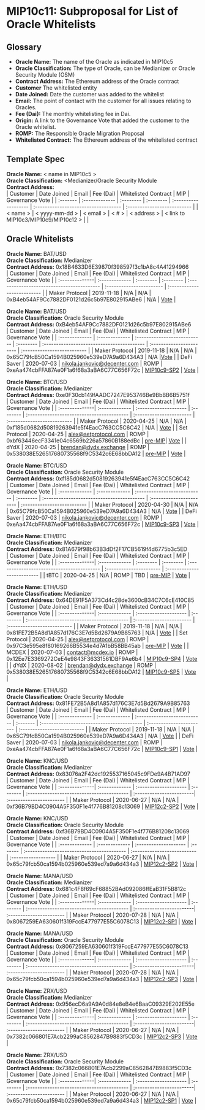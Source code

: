 # MIP10c11: Subproposal for List of Oracle Whitelists

## Glossary

- **Oracle Name:** The name of the Oracle as indicated in MIP10c5
- **Oracle Classification:** The type of Oracle, can be Medianizer or Oracle Security Module (OSM)
- **Contract Address:** The Ethereum address of the Oracle contract
- **Customer** The whitelisted entity
- **Date Joined:** Date the customer was added to the whitelist
- **Email:** The point of contact with the customer for all issues relating to Oracles.
- **Fee (Dai):**  The monthly whitelisting fee in Dai.
- **Origin:** A link to the Governance Vote that added the customer to the Oracle whitelist.
- **ROMP:** The Responsible Oracle Migration Proposal
- **Whitelisted Contract:** The Ethereum address of the whitelisted contract 

## Template Spec

**Oracle Name:** < name in MIP10c5 >    
**Oracle Classification:** <Medianizer/Oracle Security Module   
**Contract Address:**    
| Customer |  Date Joined   |   Email   | Fee (Dai) | Whitelisted Contract |                  MIP                 |       Governance Vote       |
| :------- | :------------- | :-------- | :-------- | :------------------- | :----------------------------------- | :-------------------------- |
| < name > | < yyyy-mm-dd > | < email > |   < # >   |     < address >      | < link to MIP10c3/MIP10c9/MIP10c12 > | <link to governance vote >  |

## Oracle Whitelists

**Oracle Name:** BAT/USD    
**Oracle Classification:** Medianizer   
**Contract Address:** 0x18B4633D6E39870f398597f3c1bA8c4A41294966   
|     Customer   |  Date Joined   |   Email   | Fee (Dai) |             Whitelisted Contract           |           MIP            |        Governance Vote      |
| :--------------| :------------- | :-------- | :-------- | :----------------------------------------- | :----------------------- | :-------------------------- |
| Maker Protocol |   2019-11-18   |    N/A    |    N/A    | 0xB4eb54AF9Cc7882DF0121d26c5b97E802915ABe6 |          N/A             | [Vote](https://mkrgov.science/executive/0xf44113760c4f70afeeb412c63bc713b13e6e202e) |

**Oracle Name:** BAT/USD    
**Oracle Classification:** Oracle Security Module    
**Contract Address:** 0xB4eb54AF9Cc7882DF0121d26c5b97E802915ABe6   
|    Customer    |  Date Joined   |             Email            | Fee (Dai) |              Whitelisted Contract          |           MIP            |        Governance Vote      |
| :------------- | :------------- | :--------------------------- | :-------- | :----------------------------------------- | :----------------------- | :-------------------------- |
| Maker Protocol |   2019-11-18   |              N/A             |    N/A    | 0x65C79fcB50Ca1594B025960e539eD7A9a6D434A3 |           N/A            |[Vote](https://mkrgov.science/executive/0xf44113760c4f70afeeb412c63bc713b13e6e202e) |
|   DeFi Saver   |   2020-07-03   | nikola.jankovic@decenter.com |    ROMP   | 0xeAa474cbFFA87Ae0F1a6f68a3aBA6C77C656F72c | [MIP10c9-SP2](https://github.com/makerdao/mips/blob/master/MIP10/MIP10c9-Subproposals/MIP10c9-SP2.md) | [Vote](https://mkrgov.science/executive/0x057d35a858d6350d10f714785baf5c07703dbd4c) |

**Oracle Name:** BTC/USD    
**Oracle Classification:** Medianizer   
**Contract Address:** 0xe0F30cb149fAADC7247E953746Be9BbBB6B5751f   
|     Customer   |  Date Joined   |           Email       | Fee (Dai) |             Whitelisted Contract           |           MIP            |        Governance Vote      |
| :--------------| :------------- | :-------------------- | :-------- | :----------------------------------------- | :----------------------- | :-------------------------- |
| Maker Protocol |   2020-04-25   |          N/A          |    N/A    | 0xf185d0682d50819263941e5f4EacC763CC5C6C42 | N/A | [Vote](https://mkrgov.science/executive/0x872c49c9e90e4ac7f84452ca52161fddc849246e) |
|  Set Protocol  |   2020-04-25   | alex@setprotocol.com  |    ROMP   | 0xbf63446ecF3341e04c6569b226a57860B188edBc | [pre-MIP](https://forum.makerdao.com/t/proposal-btcusd-oracle-set-protocol-dydx/2011)| [Vote](https://mkrgov.science/executive/0x3526a5858aa91c058a7084ae8ab6d323d2baebb8) |
|      dYdX      |   2020-04-25   | brendan@dydx.exchange |    ROMP   | 0x538038E526517680735568f9C5342c6E68bbDA12 | [pre-MIP](https://forum.makerdao.com/t/proposal-btcusd-oracle-set-protocol-dydx/2011) | [Vote](https://mkrgov.science/executive/0x3526a5858aa91c058a7084ae8ab6d323d2baebb8) |

**Oracle Name:** BTC/USD    
**Oracle Classification:** Oracle Security Module    
**Contract Address:** 0xf185d0682d50819263941e5f4EacC763CC5C6C42   
|    Customer    |  Date Joined   |             Email            | Fee (Dai) |              Whitelisted Contract          |           MIP            |        Governance Vote      |
| :------------- | :------------- | :--------------------------- | :-------- | :----------------------------------------- | :----------------------- | :-------------------------- |
| Maker Protocol |   2020-04-30   |              N/A             |    N/A    | 0x65C79fcB50Ca1594B025960e539eD7A9a6D434A3 |           N/A            | [Vote](https://mkrgov.science/executive/0x872c49c9e90e4ac7f84452ca52161fddc849246e) |
|   DeFi Saver   |   2020-07-03   | nikola.jankovic@decenter.com |    ROMP   | 0xeAa474cbFFA87Ae0F1a6f68a3aBA6C77C656F72c | [MIP10c9-SP3](https://github.com/makerdao/mips/blob/master/MIP10/MIP10c9-Subproposals/MIP10c9-SP3.md) | [Vote](https://mkrgov.science/executive/0x057d35a858d6350d10f714785baf5c07703dbd4c) |

**Oracle Name:** ETH/BTC   
**Oracle Classification:** Medianizer   
**Contract Address:** 0x81A679f98b63B3dDf2F17CB5619f4d6775b3c5ED   
|     Customer   |  Date Joined   |   Email   | Fee (Dai) |             Whitelisted Contract           |          MIP            |        Governance Vote      |
| :--------------| :------------- | :-------- | :-------- | :----------------------------------------- | :---------------------- | :-------------------------- |
|      tBTC      |   2020-04-25   |    N/A    |   ROMP    |                      TBD                   | [pre-MIP](https://forum.makerdao.com/t/proposal-ethbtc-oracle-tbtc/2010) | [Vote](https://mkrgov.science/executive/0x3526a5858aa91c058a7084ae8ab6d323d2baebb8) |

**Oracle Name:** ETH/USD  
**Oracle Classification:** Medianizer   
**Contract Address:** 0x64DE91F5A373Cd4c28de3600cB34C7C6cE410C85   
|     Customer   |  Date Joined   |            Email      | Fee (Dai) |             Whitelisted Contract           |           MIP            |        Governance Vote      |
| :--------------| :------------- | :-------------------- | :-------- | :----------------------------------------- | :----------------------- | :-------------------------- |
| Maker Protocol |   2019-11-18   |           N/A         |    N/A    | 0x81FE72B5A8d1A857d176C3E7d5Bd2679A9B85763 |          N/A             | [Vote](https://mkrgov.science/executive/0xf44113760c4f70afeeb412c63bc713b13e6e202e) |
|  Set Protocol  |   2020-04-25   | alex@setprotocol.com  |   ROMP    | 0x97C3e595e8f80169266B5534e4d7A1bB58BB45ab | [pre-MIP](https://forum.makerdao.com/t/proposal-whitelist-set-protocol-on-ethusd-oracle/2013) | [Vote](https://mkrgov.science/executive/0x3526a5858aa91c058a7084ae8ab6d323d2baebb8) |
|     MCDEX      |   2020-07-03   |    contact@mcdex.io   |   ROMP    | 0x12Ee7E3369272CeE4e9843F36331561DBF9Ae6b4 | [MIP10c9-SP4](https://github.com/makerdao/mips/blob/master/MIP10/MIP10c9-Subproposals/MIP10c9-SP4.md) | [Vote](https://mkrgov.science/executive/0x057d35a858d6350d10f714785baf5c07703dbd4c)  |
|      dYdX      |   2020-08-02   | brendan@dydx.exchange |   ROMP    | 0x538038E526517680735568f9C5342c6E68bbDA12 | [MIP10c9-SP5](https://github.com/makerdao/mips/blob/master/MIP10/MIP10c9-Subproposals/MIP10c9-SP5.md) | [Vote](https://mkrgov.science/executive/0xf132619f3aa8fc35b256c089097e91a0c2b3902a)  |

**Oracle Name:** ETH/USD  
**Oracle Classification:** Oracle Security Module   
**Contract Address:** 0x81FE72B5A8d1A857d176C3E7d5Bd2679A9B85763   
|    Customer    |  Date Joined   |            Email             | Fee (Dai) |              Whitelisted Contract          |           MIP            |        Governance Vote      |
| :------------- | :------------- | :--------------------------- | :-------  | :----------------------------------------- | :----------------------- | :-------------------------- |
| Maker Protocol |   2019-11-18   |              N/A             |    N/A    | 0x65C79fcB50Ca1594B025960e539eD7A9a6D434A3 |           N/A            | [Vote](https://mkrgov.science/executive/0xf44113760c4f70afeeb412c63bc713b13e6e202e) |
|   DeFi Saver   |   2020-07-03   | nikola.jankovic@decenter.com |   ROMP    | 0xeAa474cbFFA87Ae0F1a6f68a3aBA6C77C656F72c | [MIP10c9-SP1](https://github.com/makerdao/mips/blob/master/MIP10/MIP10c9-Subproposals/MIP10c9-SP1.md ) | [Vote](https://mkrgov.science/executive/0x057d35a858d6350d10f714785baf5c07703dbd4c) |

**Oracle Name:** KNC/USD  
**Oracle Classification:** Medianizer   
**Contract Address:** 0x83076a2F42dc1925537165045c9FDe9A4B71AD97   
|     Customer   |  Date Joined   |            Email      | Fee (Dai) |             Whitelisted Contract           |           MIP            |      Governance Vote     |
| :--------------| :------------- | :-------------------- | :-------- | :----------------------------------------- | :------------------------| :----------------------- |
| Maker Protocol |   2020-06-27   |              N/A      |    N/A    | 0xf36B79BD4C0904A5F350F1e4f776B81208c13069 | [MIP12c2-SP2](https://github.com/makerdao/mips/blob/master/MIP12/MIP12c2-Subproposals/MIP12c2-SP2.md) | [Vote](https://mkrgov.science/executive/0x9ef95251233e0586bf3b17f14d31e2a756454a0d) |

**Oracle Name:** KNC/USD  
**Oracle Classification:** Oracle Security Module   
**Contract Address:** 0xf36B79BD4C0904A5F350F1e4f776B81208c13069   
|    Customer    |  Date Joined   |            Email      | Fee (Dai) |              Whitelisted Contract          |             MIP             |    Governance Vote  |
| :------------- | :------------- | :-------------------- | :-------  | :----------------------------------------- | :-------------------------- | :------------------ |
| Maker Protocol |   2020-06-27   |              N/A      |    N/A    | 0x65c79fcb50ca1594b025960e539ed7a9a6d434a3 | [MIP12c2-SP2](https://github.com/makerdao/mips/blob/master/MIP12/MIP12c2-Subproposals/MIP12c2-SP2.md) | [Vote](https://mkrgov.science/executive/0x9ef95251233e0586bf3b17f14d31e2a756454a0d) |

**Oracle Name:** MANA/USD  
**Oracle Classification:** Medianizer   
**Contract Address:** 0x681c4F8f69cF68852BAd092086ffEaB31F5B812c   
|     Customer   |  Date Joined   |            Email      | Fee (Dai) |             Whitelisted Contract           |           MIP            |      Governance Vote     |
| :--------------| :------------- | :-------------------- | :-------- | :----------------------------------------- | :------------------------| :----------------------- |
| Maker Protocol |   2020-07-28   |              N/A      |    N/A    | 0x8067259EA630601f319FccE477977E55C6078C13  | [MIP12c2-SP1](https://github.com/makerdao/mips/blob/master/MIP12/MIP12c2-Subproposals/MIP12c2-SP1.md) | [Vote](https://mkrgov.science/executive/0xf67de12cab72a3f3a2ece4caa99c53eb0ddff75d) |

**Oracle Name:** MANA/USD  
**Oracle Classification:** Oracle Security Module   
**Contract Address:** 0x8067259EA630601f319FccE477977E55C6078C13   
|     Customer   |  Date Joined   |            Email      | Fee (Dai) |             Whitelisted Contract           |           MIP            |      Governance Vote     |
| :--------------| :------------- | :-------------------- | :-------- | :----------------------------------------- | :------------------------| :----------------------- |
| Maker Protocol |   2020-07-28   |              N/A      |    N/A    | 0x65c79fcb50ca1594b025960e539ed7a9a6d434a3 | [MIP12c2-SP3](https://github.com/makerdao/mips/blob/master/MIP12/MIP12c2-Subproposals/MIP12c2-SP2.md) | [Vote](https://mkrgov.science/executive/0xf67de12cab72a3f3a2ece4caa99c53eb0ddff75d) |


**Oracle Name:** ZRX/USD  
**Oracle Classification:** Medianizer   
**Contract Address:** 0x956ecD6a9A9A0d84e8eB4e6BaaC09329E202E55e   
|     Customer   |  Date Joined   |            Email      | Fee (Dai) |             Whitelisted Contract           |           MIP            |      Governance Vote     |
| :--------------| :------------- | :-------------------- | :-------- | :----------------------------------------- | :------------------------| :----------------------- |
| Maker Protocol |   2020-06-27   |              N/A      |    N/A    | 0x7382c066801E7Acb2299aC8562847B9883f5CD3c | [MIP12c2-SP3](https://github.com/makerdao/mips/blob/master/MIP12/MIP12c2-Subproposals/MIP12c2-SP2.md) | [Vote](https://mkrgov.science/executive/0x9ef95251233e0586bf3b17f14d31e2a756454a0d) |


**Oracle Name:** ZRX/USD  
**Oracle Classification:** Oracle Security Module   
**Contract Address:** 0x7382c066801E7Acb2299aC8562847B9883f5CD3c   
|     Customer   |  Date Joined   |            Email      | Fee (Dai) |             Whitelisted Contract           |           MIP            |      Governance Vote     |
| :--------------| :------------- | :-------------------- | :-------- | :----------------------------------------- | :------------------------| :----------------------- |
| Maker Protocol |   2020-06-27   |              N/A      |    N/A    | 0x65c79fcb50ca1594b025960e539ed7a9a6d434a3 | [MIP12c2-SP1](https://github.com/makerdao/mips/blob/master/MIP12/MIP12c2-Subproposals/MIP12c2-SP1.md) | [Vote](https://mkrgov.science/executive/0x9ef95251233e0586bf3b17f14d31e2a756454a0d) |